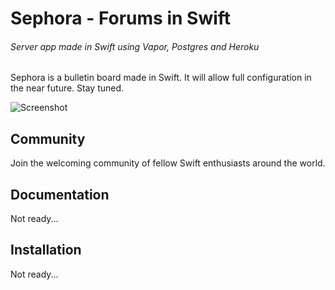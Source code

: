 # Sephora - Forums in Swift
###### Server app made in Swift using Vapor, Postgres and Heroku

Sephora is a bulletin board made in Swift. It will allow full configuration in the near future. Stay tuned.

![Screenshot](https://raw.githubusercontent.com/kuyawa/Sephora/master/Screenshots/screenshot1.jpg)

## Community

Join the welcoming community of fellow Swift enthusiasts around the world.

## Documentation

Not ready...

## Installation

Not ready...
